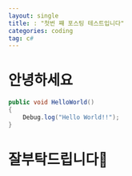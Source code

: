 ```yaml
---
layout: single
title: : "첫번 쨰 포스팅 테스트입니다"
categories: coding
tag: c#
---
```


# **안녕하세요**

```c#
public void HelloWorld()
{
    Debug.log("Hello World!!");
}
```

# 잘부탁드립니다🙏
